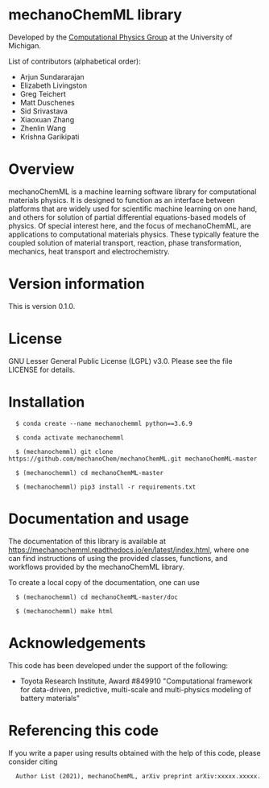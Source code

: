 # mechanoChemML library

Developed by the [Computational Physics Group](http://www.umich.edu/~compphys/index.html) at the University of Michigan.

List of contributors (alphabetical order):
* Arjun Sundararajan
* Elizabeth Livingston
* Greg Teichert
* Matt Duschenes
* Sid Srivastava
* Xiaoxuan Zhang
* Zhenlin Wang
* Krishna Garikipati

# Overview

mechanoChemML is a machine learning software library for computational materials physics. It is designed to function as an interface between platforms that are widely used for scientific machine learning on one hand, and others for solution of partial differential equations-based models of physics. Of special interest here, and the focus of mechanoChemML, are applications to computational materials physics. These typically feature the coupled solution of material transport, reaction, phase transformation, mechanics, heat transport and electrochemistry. 

# Version information

This is version 0.1.0.

# License

GNU Lesser General Public License (LGPL) v3.0. Please see the file LICENSE for details. 

# Installation

```
  $ conda create --name mechanochemml python==3.6.9

  $ conda activate mechanochemml

  $ (mechanochemml) git clone https://github.com/mechanoChem/mechanoChemML.git mechanoChemML-master

  $ (mechanochemml) cd mechanoChemML-master

  $ (mechanochemml) pip3 install -r requirements.txt
```

# Documentation and usage 

The documentation of this library is available at https://mechanochemml.readthedocs.io/en/latest/index.html, where one can find instructions of using the provided classes, functions, and workflows provided by the mechanoChemML library.

To create a local copy of the documentation, one can use

```
  $ (mechanochemml) cd mechanoChemML-master/doc

  $ (mechanochemml) make html
```

# Acknowledgements

This code has been developed under the support of the following:

- Toyota Research Institute, Award #849910 "Computational framework for data-driven, predictive, multi-scale and multi-physics modeling of battery materials"


# Referencing this code

If you write a paper using results obtained with the help of this code, please consider citing

```
  Author List (2021), mechanoChemML, arXiv preprint arXiv:xxxxx.xxxxx.
```
